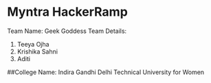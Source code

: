 # Myntra HackerRamp
Team Name: Geek Goddess
Team Details:
1) Teeya Ojha
2) Krishika Sahni
3) Aditi
   
 ##College Name: Indira Gandhi Delhi Technical University for Women
